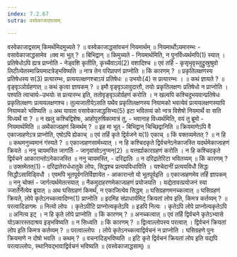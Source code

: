 ```yaml
---
index: 7.2.67
sutra: वस्वेकाजाद्घसाम्

---
```

 वस्वेकाजाद्वसाम् किमर्थमिदमुच्यते ? ॥ वस्वेकाजाद्धसांवचनं नियमार्थम् ॥ नियमार्थोऽयमारम्भः  -  वसावेकाजाद्धसामेव ॥क्व मा भूत् ? ॥ बिभिद्वान् ॥ किमुच्यते -  नियमार्थमिति, न पुनर्विध्यर्थमपि(1) स्यात् । प्रतिषेधोऽपि ह्यत्र प्राप्नोति  -  नेड्वशि कृतीति, कृच्चैवाऽयं(2) वशादिश्च ॥ एवं तर्हि - कृसृभृवृस्तुद्रुस्रुश्रुवो लिटीत्येतस्मान्नियमादत्रेड्भविष्यति ॥ नात्र तेन परिप्रापणं प्राप्नोति ॥ किं कारणम् ? ॥ प्रकृतिलक्षणस्य प्रतिषेधस्य स(3) प्रत्यारम्भः, प्रत्ययलक्षणश्चाऽयं प्रतिषेधः ॥ उभयोः(4) स प्रत्यारम्भः । ॥ कथं ज्ञायते ? ॥ वृङ्वृञ्ञोर्ग्रहणात् ॥ कथं कृत्वा ज्ञापकम् ? ॥ इमौ वृङ्वृञ्ञावुदात्तौ, तयोः प्रकृतिलक्षणः प्रतिषेधो न प्राप्नोति । पश्यति त्वाचार्यः-उभयोः स प्रत्यारम्भ इति, ततोवृङ्वृञ्ञोर्ग्रहणं करोति । न खल्वपि कश्चिदुभयवान्प्रतिषेधः प्रकृतिलक्षणः प्रत्ययलक्षणश्च। तुल्यजातीयेऽसति यथैव प्रकृतिलक्षणस्य नियामको भवत्येवं प्रत्ययलक्षणस्यापि नियामको भविष्यति ॥ अथ यावता वसावेकाजाद्धसिभ्य(5) इटा भवितव्यं को न्वत्र विशेषो नियमार्थे वा सति विध्यर्थे वा ? ॥ न खलु कश्चिद्विशेषः, आहोपुरुषिकामात्रं तु, - भवानाह विध्यर्थमिति, वयं तु ब्रूमो - नियमार्थमिति ॥ अथैकाज्ग्रहणं किमर्थम् ? ॥ इह मा भूत् - बिभिद्वान् चिच्छिद्वानिति ॥ क्रियमाणेऽपि वै एकाज्ग्रहणेऽत्र प्राप्नोति, एषोऽपि ह्येकाच् ॥ एवं तर्हि कृते द्विर्वजने य(1) एकाच् ॥ किं वक्तव्यमेतत् ? ॥ न हि ॥ कथमनुच्यमानं गंस्यते ? ॥ एकाज्ग्रहणसार्मथ्यात् । न हि कश्चिदकृते द्विर्वचनेऽनेकाजस्ति यदर्थमेकाज्ग्रहणं क्रियते ॥ ननु चायमस्ति जागर्तिः - जागृवांसोऽनुग्मन्(2) ॥ यत्तर्ह्याकारग्रहणं करोति । न हि कश्चिदकृते द्विर्वचने आकारान्तोऽनेकाजस्ति ॥ ननु चायमस्ति, - दरिद्रातिः ॥ न दरिद्रातेरिटा भवितव्यम् ॥ किं कारणम् ? ॥ उक्तमेतत्(1) - दरिद्रातेरार्धधातुके लोपः, सिद्धश्च प्रत्ययविधाविति । यश्चेदानीं प्रत्ययविधौ सिद्धः सिद्धौऽसाविडि्वधौ । एवमपि भूतपूर्वगतिर्विज्ञायेत - आकारान्तो यो भूतपूर्वइति ॥ एकाज्ग्रहणमेव तर्हि ज्ञापकम् ॥ ननु चोक्तं - जार्गत्यर्थमेतत्स्यात् ॥ नैकमुदाहरणमेकाज्ग्रहणं प्रयोजयति । यद्येतावत्प्रयोजनं स्या ज्जार्तेर्नेत्येव ब्रूयात् ॥ अथ घसिग्रहणं किमर्थं, न एकाजित्येव सिद्धम् ॥ घसिग्रहणमनच्कत्वात् ॥ घसिग्रहणं क्रियते, लोपे कृतेऽनच्कत्वादिण्न(1) प्राप्नोति ॥ इदमिह संप्राधार्यमिट् क्रियतां लोप इति, किमत्र कर्तव्यम् ? ॥ परत्वादिडागमः ॥ नित्यो लोपः । कृतेऽपीटि प्राप्नोत्यकृतेऽपि ॥ इडपि नित्यः । कृतेऽपि लोपे प्राप्नोत्यकृतेऽपि ॥ अनित्य इट् । न हि कृते लोपे प्राप्नोति ॥ किं कारणम् ? ॥ अनच्कत्वात् ॥ एवं तर्हि द्विर्वचने कृतेऽभ्यासे योऽकारस्तदाश्रय इड्भविष्यति ॥ न सिध्यति ॥ किं कारणम् ? ॥ द्वित्वाल्लोपस्य परत्वात् । द्विर्वचनं क्रियतां लोप इति किमत्र कर्तव्यम् ? ॥ परत्वाल्लोपः । लोपे कृतेऽनच्कत्वाद्विर्वचनं न प्राप्नोति । घसिग्रहणे पुनः क्रियमाणे न दोषो भवति ॥ कथम् ? ॥ वचनादिड्भविष्यति ॥ इटि कृते द्विर्वचनं क्रियतां लोप इति यद्यपि परत्वाल्लोपः, स्थानिवद्भावाद्विर्वचनं भविष्यति ॥ (वस्वेकाजाद्धसाम्) ॥ 